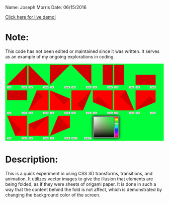 Name: Joseph Morris
Date: 06/15/2016

[Click here for live demo!](http://themanysidesof.me/demo/CSS-Origami/ "Click here for live demo!")

# Note:
This code has not been edited or maintained since it was written. It serves as an example of my ongoing explorations in coding.

![Screenshot](Screenshot.jpg "Screenshot of the program")

# Description:
This is a quick experiment in using CSS 3D transforms, transitions, and animation. It utilizes vector images to give the illusion that elements are being folded, as if they were sheets of origami paper. It is done in such a way that the content behind the fold is not affect, which is demonstrated by changing the background color of the screen.
